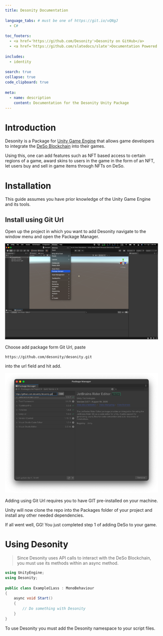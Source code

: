 ```yaml
---
title: Desonity Documentation

language_tabs: # must be one of https://git.io/vQNgJ
  - C#

toc_footers:
  - <a href='https://github.com/Desonity'>Desonity on GitHub</a>
  - <a href='https://github.com/slatedocs/slate'>Documentation Powered by Slate</a>

includes:
  - identity

search: true
collapse: true
code_clipboard: true

meta:
  - name: description
    content: Documentation for the Desonity Unity Package
---
```


# Introduction

Desonity is a Package for [Unity Game Engine](https://en.wikipedia.org/wiki/Unity_(game_engine)) that allows game developers to integrate the [DeSo Blockchain](https://www.deso.org/) into their games.
  
Using this, one can add features such as NFT based access to certain regions of a game, award skins to users in the game in the form of an NFT, let users buy and sell in game items through NFTs on DeSo.

# Installation

<aside class="notice">
This guide assumes you have prior knowledge of the Unity Game Engine and its tools.
</aside>

## Install using Git Url

Open up the project in which you want to add Desonity navigate to the window menu and open the Package Manager.

![Package Manager](images/installation/package%20manager.png)

Choose add package form Git Url, paste

`https://github.com/desonity/desonity.git`

into the url field and hit add.

![Add Git Url](images/installation/add%20git%20url.png)

<aside class="notice">
Adding using Git Url requires you to have GIT pre-installed on your machine.
</aside>

Unity will now clone the repo into the Packages folder of your project and install any other needed dependencies.

If all went well, GG! You just completed step 1 of adding DeSo to your game.

# Using Desonity

> Since Desonity uses API calls to interact with the DeSo Blockchain, you must use its methods within an async method.

```cs
using UnityEngine;
using Desonity;

public class ExampleCLass : MonoBehaviour
{
    async void Start()
    {
        // Do something with Desonity
    }
}
```

To use Desonity you must add the Desonity namespace to your script files.
